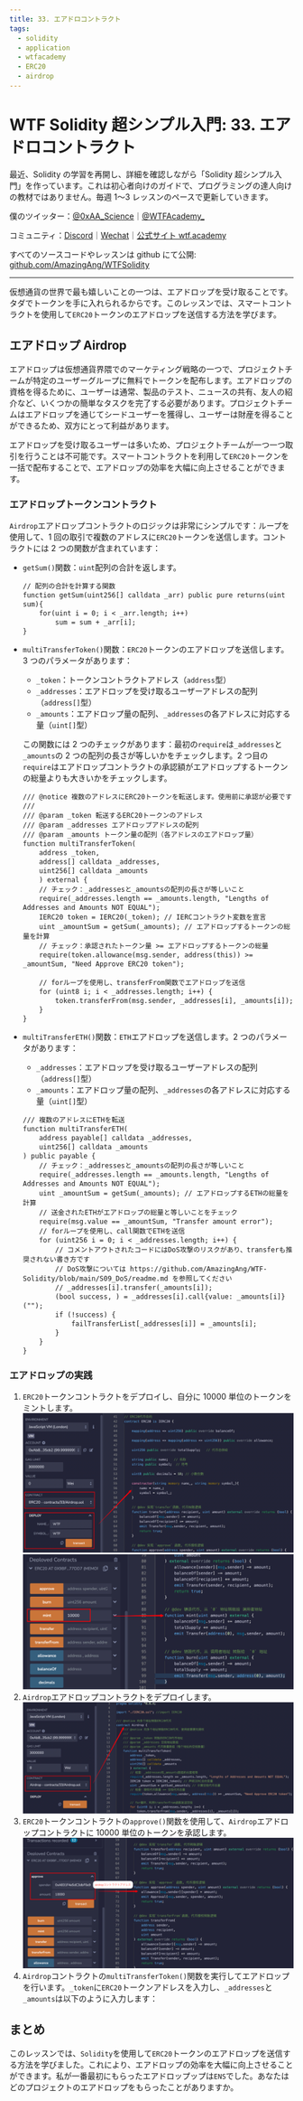 ```yaml
---
title: 33. エアドロコントラクト
tags:
  - solidity
  - application
  - wtfacademy
  - ERC20
  - airdrop
---
```


# WTF Solidity 超シンプル入門: 33. エアドロコントラクト

最近、Solidity の学習を再開し、詳細を確認しながら「Solidity 超シンプル入門」を作っています。これは初心者向けのガイドで、プログラミングの達人向けの教材ではありません。毎週 1〜3 レッスンのペースで更新していきます。

僕のツイッター：[@0xAA_Science](https://twitter.com/0xAA_Science)｜[@WTFAcademy\_](https://twitter.com/WTFAcademy_)

コミュニティ：[Discord](https://discord.gg/5akcruXrsk)｜[Wechat](https://docs.google.com/forms/d/e/1FAIpQLSe4KGT8Sh6sJ7hedQRuIYirOoZK_85miz3dw7vA1-YjodgJ-A/viewform?usp=sf_link)｜[公式サイト wtf.academy](https://wtf.academy)

すべてのソースコードやレッスンは github にて公開: [github.com/AmazingAng/WTFSolidity](https://github.com/AmazingAng/WTFSolidity)

---

仮想通貨の世界で最も嬉しいことの一つは、エアドロップを受け取ることです。タダでトークンを手に入れられるからです。このレッスンでは、スマートコントラクトを使用して`ERC20`トークンのエアドロップを送信する方法を学びます。

## エアドロップ Airdrop

エアドロップは仮想通貨界隈でのマーケティング戦略の一つで、プロジェクトチームが特定のユーザーグループに無料でトークンを配布します。エアドロップの資格を得るために、ユーザーは通常、製品のテスト、ニュースの共有、友人の紹介など、いくつかの簡単なタスクを完了する必要があります。プロジェクトチームはエアドロップを通じてシードユーザーを獲得し、ユーザーは財産を得ることができるため、双方にとって利益があります。

エアドロップを受け取るユーザーは多いため、プロジェクトチームが一つ一つ取引を行うことは不可能です。スマートコントラクトを利用して`ERC20`トークンを一括で配布することで、エアドロップの効率を大幅に向上させることができます。

### エアドロップトークンコントラクト

`Airdrop`エアドロップコントラクトのロジックは非常にシンプルです：ループを使用して、1 回の取引で複数のアドレスに`ERC20`トークンを送信します。コントラクトには 2 つの関数が含まれています：

- `getSum()`関数：`uint`配列の合計を返します。

  ```solidity
  // 配列の合計を計算する関数
  function getSum(uint256[] calldata _arr) public pure returns(uint sum){
      for(uint i = 0; i < _arr.length; i++)
          sum = sum + _arr[i];
  }
  ```

- `multiTransferToken()`関数：`ERC20`トークンのエアドロップを送信します。3 つのパラメータがあります：

  - `_token`：トークンコントラクトアドレス（`address`型）
  - `_addresses`：エアドロップを受け取るユーザーアドレスの配列（`address[]`型）
  - `_amounts`：エアドロップ量の配列、`_addresses`の各アドレスに対応する量（`uint[]`型）

  この関数には 2 つのチェックがあります：最初の`require`は`_addresses`と`_amounts`の 2 つの配列の長さが等しいかをチェックします。2 つ目の`require`はエアドロップコントラクトの承認額がエアドロップするトークンの総量よりも大きいかをチェックします。

  ```solidity
  /// @notice 複数のアドレスにERC20トークンを転送します。使用前に承認が必要です
  ///
  /// @param _token 転送するERC20トークンのアドレス
  /// @param _addresses エアドロップアドレスの配列
  /// @param _amounts トークン量の配列（各アドレスのエアドロップ量）
  function multiTransferToken(
      address _token,
      address[] calldata _addresses,
      uint256[] calldata _amounts
      ) external {
      // チェック：_addressesと_amountsの配列の長さが等しいこと
      require(_addresses.length == _amounts.length, "Lengths of Addresses and Amounts NOT EQUAL");
      IERC20 token = IERC20(_token); // IERCコントラクト変数を宣言
      uint _amountSum = getSum(_amounts); // エアドロップするトークンの総量を計算
      // チェック：承認されたトークン量 >= エアドロップするトークンの総量
      require(token.allowance(msg.sender, address(this)) >= _amountSum, "Need Approve ERC20 token");

      // forループを使用し、transferFrom関数でエアドロップを送信
      for (uint8 i; i < _addresses.length; i++) {
          token.transferFrom(msg.sender, _addresses[i], _amounts[i]);
      }
  }
  ```

- `multiTransferETH()`関数：`ETH`エアドロップを送信します。2 つのパラメータがあります：

  - `_addresses`：エアドロップを受け取るユーザーアドレスの配列（`address[]`型）
  - `_amounts`：エアドロップ量の配列、`_addresses`の各アドレスに対応する量（`uint[]`型）

  ```solidity
  /// 複数のアドレスにETHを転送
  function multiTransferETH(
      address payable[] calldata _addresses,
      uint256[] calldata _amounts
  ) public payable {
      // チェック：_addressesと_amountsの配列の長さが等しいこと
      require(_addresses.length == _amounts.length, "Lengths of Addresses and Amounts NOT EQUAL");
      uint _amountSum = getSum(_amounts); // エアドロップするETHの総量を計算
      // 送金されたETHがエアドロップの総量と等しいことをチェック
      require(msg.value == _amountSum, "Transfer amount error");
      // forループを使用し、call関数でETHを送信
      for (uint256 i = 0; i < _addresses.length; i++) {
          // コメントアウトされたコードにはDoS攻撃のリスクがあり、transferも推奨されない書き方です
          // DoS攻撃については https://github.com/AmazingAng/WTF-Solidity/blob/main/S09_DoS/readme.md を参照してください
          // _addresses[i].transfer(_amounts[i]);
          (bool success, ) = _addresses[i].call{value: _amounts[i]}("");
          if (!success) {
              failTransferList[_addresses[i]] = _amounts[i];
          }
      }
  }
  ```

### エアドロップの実践

1. `ERC20`トークンコントラクトをデプロイし、自分に 10000 単位のトークンをミントします。
   ![`ERC20`をデプロイ](./img/33-1.png)
   ![ミント](./img/33-2.png)
2. `Airdrop`エアドロップコントラクトをデプロイします。
   ![`Airdrop`コントラクトをデプロイ](./img/33-3.png)
3. `ERC20`トークンコントラクトの`approve()`関数を使用して、`Airdrop`エアドロップコントラクトに 10000 単位のトークンを承認します。
   ![`Airdrop`コントラクトを承認](./img/33-4.png)
4. `Airdrop`コントラクトの`multiTransferToken()`関数を実行してエアドロップを行います。`_token`に`ERC20`トークンアドレスを入力し、`_addresses`と`_amounts`は以下のように入力します：

## まとめ

このレッスンでは、`Solidity`を使用して`ERC20`トークンのエアドロップを送信する方法を学びました。これにより、エアドロップの効率を大幅に向上させることができます。私が一番最初にもらったエアドロップップは`ENS`でした。あなたはどのプロジェクトのエアドロップをもらったことがありますか。
